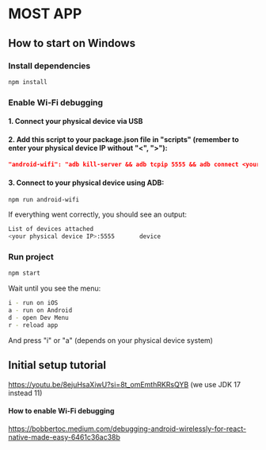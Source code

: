 # MOST APP

## How to start on Windows
### Install dependencies 
````bash
npm install
````

### Enable Wi-Fi debugging
#### 1. Connect your physical device via USB
#### 2. Add this script to your package.json file in "scripts" (remember to enter your physical device IP without "\<", "\>"):
```json
"android-wifi": "adb kill-server && adb tcpip 5555 && adb connect <your physical device IP>:5555 && adb devices"
```
#### 3. Connect to your physical device using ADB:
````bash
npm run android-wifi
````
If everything went correctly, you should see an output:
````bash
List of devices attached
<your physical device IP>:5555       device
````

### Run project
````bash
npm start
````
Wait until you see the menu:
````bash
i - run on iOS
a - run on Android
d - open Dev Menu
r - reload app
````
And press "i" or "a" (depends on your physical device system)

## Initial setup tutorial
https://youtu.be/8ejuHsaXiwU?si=8t_omEmthRKRsQYB (we use JDK 17 instead 11)

#### How to enable Wi-Fi debugging
https://bobbertoc.medium.com/debugging-android-wirelessly-for-react-native-made-easy-6461c36ac38b
